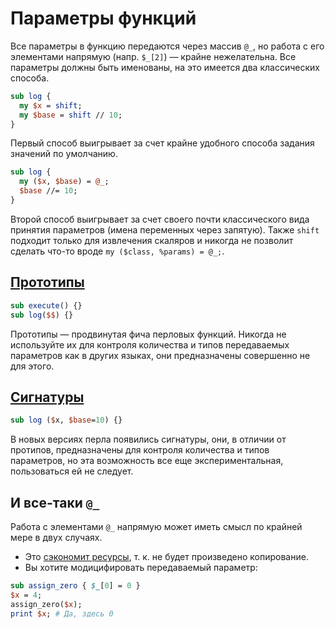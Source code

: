 Параметры функций
=================

Все параметры в функцию передаются через массив `@_`, но работа с его элементами напрямую (напр. `$_[2]`) — крайне нежелательна. Все параметры должны быть именованы, на это имеется два классических способа.

```perl
sub log {
  my $x = shift;
  my $base = shift // 10;
}
```

Первый способ выигрывает за счет крайне удобного способа задания значений по умолчанию.

```perl
sub log {
  my ($x, $base) = @_;
  $base //= 10;
}
```
  
Второй способ выигрывает за счет своего почти классического вида принятия параметров (имена переменных через запятую). Также `shift` подходит только для извлечения скаляров и никогда не позволит сделать что-то вроде `my ($class, %params) = @_;`.

[Прототипы](http://perldoc.perl.org/perlsub.html#Prototypes)
------------------------------------------------------------

```perl
sub execute() {}
sub log($$) {}
```

Прототипы — продвинутая фича перловых функций. Никогда не используйте их для контроля количества и типов передаваемых параметров как в других языках, они предназначены совершенно не для этого.

[Сигнатуры](http://perldoc.perl.org/perlsub.html#Signatures)
------------------------------------------------------------

```perl
sub log ($x, $base=10) {}
```

В новых версиях перла появились сигнатуры, они, в отличии от протипов, предназначены для контроля количества и типов параметров, но эта возможность все еще экспериментальная, пользоваться ей не следует.

И все-таки `@_`
---------------

Работа с элементами `@_` напрямую может иметь смысл по крайней мере в двух случаях.

* Это [сэкономит ресурсы](http://c2.com/cgi/wiki?PrematureOptimization), т. к. не будет произведено копирование.
* Вы хотите модицифировать передаваемый параметр:

```perl
sub assign_zero { $_[0] = 0 }
$x = 4;
assign_zero($x);
print $x; # Да, здесь 0
```
